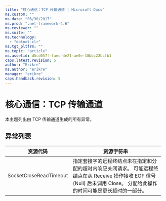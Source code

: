 ```yaml
---
title: "核心通信：TCP 传输通道 | Microsoft Docs"
ms.custom: ""
ms.date: "03/30/2017"
ms.prod: ".net-framework-4.6"
ms.reviewer: ""
ms.suite: ""
ms.technology: 
  - "dotnet-clr"
ms.tgt_pltfrm: ""
ms.topic: "article"
ms.assetid: d5cd057f-faec-4e21-ae0e-18bbc22bcfb1
caps.latest.revision: 5
author: "Erikre"
ms.author: "erikre"
manager: "erikre"
caps.handback.revision: 5
---
```

# 核心通信：TCP 传输通道
本主题列出由 TCP 传输通道生成的所有异常。  
  
## 异常列表  
  
|资源代码|资源字符串|  
|----------|-----------|  
|SocketCloseReadTimeout|指定套接字的远程终结点未在指定和分配的超时内响应关闭请求。  可能远程终结点在从 Receive 操作接收 EOF 信号 \(Null\) 后未调用 Close。  分配给此操作的时间可能是更长超时的一部分。|